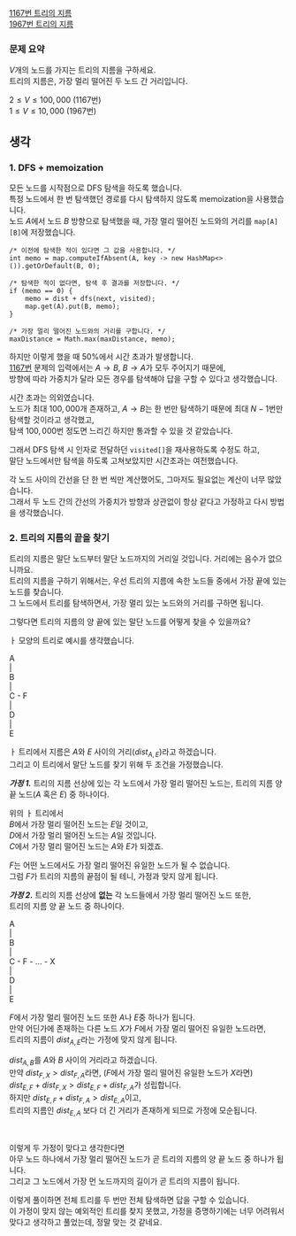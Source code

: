 [1167번 트리의 지름](https://www.acmicpc.net/problem/1167)\
[1967번 트리의 지름](https://www.acmicpc.net/problem/1967)

### 문제 요약

$V$개의 노드를 가지는 트리의 지름을 구하세요.\
트리의 지름은, 가장 멀리 떨어진 두 노드 간 거리입니다.

$2 ≤ V ≤ 100,000$ (1167번)\
$1 ≤ V ≤ 10,000$ (1967번)

## 생각

### 1. DFS + memoization

모든 노드를 시작점으로 DFS 탐색을 하도록 했습니다.\
특정 노드에서 한 번 탐색했던 경로를 다시 탐색하지 않도록 memoization을 사용했습니다.\
노드 $A$에서 노드 $B$ 방향으로 탐색했을 때, 가장 멀리 떨어진 노드와의 거리를 `map[A][B]`에 저장했습니다.

```
/* 이전에 탐색한 적이 있다면 그 값을 사용합니다. */
int memo = map.computeIfAbsent(A, key -> new HashMap<>()).getOrDefault(B, 0);

/* 탐색한 적이 없다면, 탐색 후 결과를 저장합니다. */
if (memo == 0) {
    memo = dist + dfs(next, visited);
    map.get(A).put(B, memo);
}

/* 가장 멀리 떨어진 노드와의 거리를 구합니다. */
maxDistance = Math.max(maxDistance, memo);
```

하지만 이렇게 했을 때 50%에서 시간 초과가 발생합니다.\
[1167번](https://www.acmicpc.net/problem/1167) 문제의 입력에서는 $A → B$, $B → A$가 모두 주어지기 때문에,\
방향에 따라 가중치가 달라 모든 경우를 탐색해야 답을 구할 수 있다고 생각했습니다.

시간 초과는 의외였습니다.\
노드가 최대 $100,000$개 존재하고, $A → B$는 한 번만 탐색하기 때문에 최대 $N-1$번만 탐색할 것이라고 생각했고,\
탐색 $100,000$번 정도면 느리긴 하지만 통과할 수 있을 것 같았습니다.

그래서
DFS 탐색 시 인자로 전달하던 `visited[]`을 재사용하도록 수정도 하고,\
말단 노드에서만 탐색을 하도록 고쳐보았지만 시간초과는 여전했습니다.

각 노드 사이의 간선을 단 한 번 씩만 계산했어도, 그마저도 필요없는 계산이 너무 많았습니다.\
그래서 두 노드 간의 간선의 가중치가 방향과 상관없이 항상 같다고 가정하고 다시 방법을 생각했습니다.

### 2. 트리의 지름의 끝을 찾기

트리의 지름은 말단 노드부터 말단 노드까지의 거리일 것입니다. 거리에는 음수가 없으니까요.\
트리의 지름을 구하기 위해서는, 우선 트리의 지름에 속한 노드들 중에서 가장 끝에 있는 노드를 찾습니다.\
그 노드에서 트리를 탐색하면서, 가장 멀리 있는 노드와의 거리를 구하면 됩니다.

그렇다면 트리의 지름의 양 끝에 있는 말단 노드를 어떻게 찾을 수 있을까요?

ㅏ 모양의 트리로 예시를 생각했습니다.

A\
|\
B\
|\
C - F\
|\
D\
|\
E

ㅏ 트리에서 지름은 $A$와 $E$ 사이의 거리($dist_{A, E}$)라고 하겠습니다.\
그리고 이 트리에서 말단 노드를 찾기 위해 두 조건을 가정했습니다.

**_가정 1._** 트리의 지름 선상에 있는 각 노드에서 가장 멀리 떨어진 노드는, 트리의 지름 양 끝 노드($A$ 혹은 $E$) 중 하나이다.

위의 ㅏ 트리에서\
$B$에서 가장 멀리 떨어진 노드는 $E$일 것이고,\
$D$에서 가장 멀리 떨어진 노드는 $A$일 것입니다.\
$C$에서 가장 멀리 떨어진 노드는 $A$와 $E$가 되겠죠.

$F$는 어떤 노드에서도 가장 멀리 떨어진 유일한 노드가 될 수 없습니다.\
그럼 $F$가 트리의 지름의 끝점이 될 테니, 가정과 맞지 않게 됩니다.

**_가정 2._** 트리의 지름 선상에 **없는** 각 노드들에서 가장 멀리 떨어진 노드 또한,\
트리의 지름 양 끝 노드 중 하나이다.

A\
|\
B\
|\
C - F - ... - X\
|\
D\
|\
E

$F$에서 가장 멀리 떨어진 노드 또한 $A$나 $E$중 하나가 됩니다.\
만약 어딘가에 존재하는 다른 노드 $X$가 $F$에서 가장 멀리 떨어진 유일한 노드라면,\
트리의 지름이 $dist_{A, E}$라는 가정에 맞지 않게 됩니다.

$dist_{A, B}$를 $A$와 $B$ 사이의 거리라고 하겠습니다.\
만약 $dist_{F, X} > dist_{F, A}$라면, ($F$에서 가장 멀리 떨어진 유일한 노드가 $X$라면)\
$dist_{E, F} + dist_{F, X} > dist_{E, F} + dist_{F, A}$가 성립합니다.\
하지만 $dist_{E, F} + dist_{F, A} > dist_{E, A}$이고,\
트리의 지름인 $dist_{E, A}$ 보다 더 긴 거리가 존재하게 되므로 가정에 모순됩니다.

<br>

이렇게 두 가정이 맞다고 생각한다면\
아무 노드 하나에서 가장 멀리 떨어진 노드가 곧 트리의 지름의 양 끝 노드 중 하나가 됩니다.\
그리고 그 노드에서 가장 먼 노드까지의 길이가 곧 트리의 지름이 됩니다.

이렇게 풀이하면 전체 트리를 두 번만 전체 탐색하면 답을 구할 수 있습니다.\
이 가정이 맞지 않는 예외적인 트리를 찾지 못했고, 가정을 증명하기에는 너무 어려워서 맞다고 생각하고 풀었는데, 정말 맞는 것 같네요.





